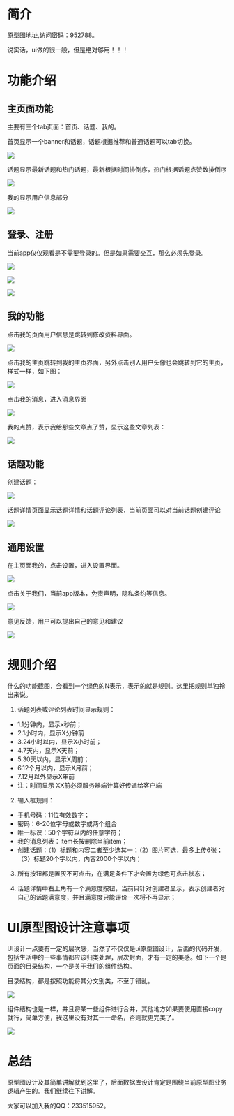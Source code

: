 
# 简介 #

[原型图地址](https://www.xiaopiu.com/user?uid=5d0799f0f691503403d2e94d&libPop=project&libId=6385a53e8837c83ebad52bdb),访问密码：952788。

说实话，ui做的很一般，但是绝对够用！！！

# 功能介绍 #

## 主页面功能 ##

主要有三个tab页面：首页、话题、我的。

首页显示一个banner和话题，话题根据推荐和普通话题可以tab切换。

![](https://raw.githubusercontent.com/hellogaod/hearts-project/main/%E4%BB%8E%E6%97%A0%E5%88%B0%E6%9C%89%E5%BC%80%E5%8F%91app%E9%A1%B9%E7%9B%AE%E7%B3%BB%E5%88%97%E7%AF%87/%E6%96%87%E4%BB%B6/ui%E5%8E%9F%E5%9E%8B%E6%88%AA%E5%9B%BE/%E4%B8%BB%E9%A1%B5%E9%9D%A2-%E9%A6%96%E9%A1%B5.png)

话题显示最新话题和热门话题，最新根据时间排倒序，热门根据话题点赞数排倒序

![](https://raw.githubusercontent.com/hellogaod/hearts-project/main/%E4%BB%8E%E6%97%A0%E5%88%B0%E6%9C%89%E5%BC%80%E5%8F%91app%E9%A1%B9%E7%9B%AE%E7%B3%BB%E5%88%97%E7%AF%87/%E6%96%87%E4%BB%B6/ui%E5%8E%9F%E5%9E%8B%E6%88%AA%E5%9B%BE/%E4%B8%BB%E9%A1%B5%E9%9D%A2-%E8%AF%9D%E9%A2%98.png)

我的显示用户信息部分

![](https://raw.githubusercontent.com/hellogaod/hearts-project/main/%E4%BB%8E%E6%97%A0%E5%88%B0%E6%9C%89%E5%BC%80%E5%8F%91app%E9%A1%B9%E7%9B%AE%E7%B3%BB%E5%88%97%E7%AF%87/%E6%96%87%E4%BB%B6/ui%E5%8E%9F%E5%9E%8B%E6%88%AA%E5%9B%BE/%E4%B8%BB%E9%A1%B5%E9%9D%A2-%E6%88%91%E7%9A%84.png)

## 登录、注册 ##

当前app仅仅观看是不需要登录的。但是如果需要交互，那么必须先登录。

![](https://raw.githubusercontent.com/hellogaod/hearts-project/main/%E4%BB%8E%E6%97%A0%E5%88%B0%E6%9C%89%E5%BC%80%E5%8F%91app%E9%A1%B9%E7%9B%AE%E7%B3%BB%E5%88%97%E7%AF%87/%E6%96%87%E4%BB%B6/ui%E5%8E%9F%E5%9E%8B%E6%88%AA%E5%9B%BE/%E7%99%BB%E5%BD%95.png)

![](https://raw.githubusercontent.com/hellogaod/hearts-project/main/%E4%BB%8E%E6%97%A0%E5%88%B0%E6%9C%89%E5%BC%80%E5%8F%91app%E9%A1%B9%E7%9B%AE%E7%B3%BB%E5%88%97%E7%AF%87/%E6%96%87%E4%BB%B6/ui%E5%8E%9F%E5%9E%8B%E6%88%AA%E5%9B%BE/%E6%B3%A8%E5%86%8C.png)

![](https://raw.githubusercontent.com/hellogaod/hearts-project/main/%E4%BB%8E%E6%97%A0%E5%88%B0%E6%9C%89%E5%BC%80%E5%8F%91app%E9%A1%B9%E7%9B%AE%E7%B3%BB%E5%88%97%E7%AF%87/%E6%96%87%E4%BB%B6/ui%E5%8E%9F%E5%9E%8B%E6%88%AA%E5%9B%BE/%E9%87%8D%E7%BD%AE%E5%AF%86%E7%A0%81.png)

## 我的功能 ##

点击我的页面用户信息是跳转到修改资料界面。

![](https://raw.githubusercontent.com/hellogaod/hearts-project/main/%E4%BB%8E%E6%97%A0%E5%88%B0%E6%9C%89%E5%BC%80%E5%8F%91app%E9%A1%B9%E7%9B%AE%E7%B3%BB%E5%88%97%E7%AF%87/%E6%96%87%E4%BB%B6/ui%E5%8E%9F%E5%9E%8B%E6%88%AA%E5%9B%BE/%E6%88%91%E7%9A%84%E4%BF%AE%E6%94%B9%E8%B5%84%E6%96%99.png)

点击我的主页跳转到我的主页界面，另外点击别人用户头像也会跳转到它的主页，样式一样，如下图：

![](https://raw.githubusercontent.com/hellogaod/hearts-project/main/%E4%BB%8E%E6%97%A0%E5%88%B0%E6%9C%89%E5%BC%80%E5%8F%91app%E9%A1%B9%E7%9B%AE%E7%B3%BB%E5%88%97%E7%AF%87/%E6%96%87%E4%BB%B6/ui%E5%8E%9F%E5%9E%8B%E6%88%AA%E5%9B%BE/%E6%88%91%E7%9A%84%E4%B8%BB%E9%A1%B5%E9%9D%A2.png)

点击我的消息，进入消息界面

![](https://raw.githubusercontent.com/hellogaod/hearts-project/main/%E4%BB%8E%E6%97%A0%E5%88%B0%E6%9C%89%E5%BC%80%E5%8F%91app%E9%A1%B9%E7%9B%AE%E7%B3%BB%E5%88%97%E7%AF%87/%E6%96%87%E4%BB%B6/ui%E5%8E%9F%E5%9E%8B%E6%88%AA%E5%9B%BE/%E6%88%91%E7%9A%84%E6%B6%88%E6%81%AF.png)

我的点赞，表示我给那些文章点了赞，显示这些文章列表：

![](https://raw.githubusercontent.com/hellogaod/hearts-project/main/%E4%BB%8E%E6%97%A0%E5%88%B0%E6%9C%89%E5%BC%80%E5%8F%91app%E9%A1%B9%E7%9B%AE%E7%B3%BB%E5%88%97%E7%AF%87/%E6%96%87%E4%BB%B6/ui%E5%8E%9F%E5%9E%8B%E6%88%AA%E5%9B%BE/%E6%88%91%E7%9A%84%E7%82%B9%E8%B5%9E.png)


## 话题功能 ##

创建话题：

![](https://raw.githubusercontent.com/hellogaod/hearts-project/main/%E4%BB%8E%E6%97%A0%E5%88%B0%E6%9C%89%E5%BC%80%E5%8F%91app%E9%A1%B9%E7%9B%AE%E7%B3%BB%E5%88%97%E7%AF%87/%E6%96%87%E4%BB%B6/ui%E5%8E%9F%E5%9E%8B%E6%88%AA%E5%9B%BE/%E8%AF%9D%E9%A2%98%E5%88%9B%E5%BB%BA.png)

话题详情页面显示话题详情和话题评论列表，当前页面可以对当前话题创建评论

![](https://raw.githubusercontent.com/hellogaod/hearts-project/main/%E4%BB%8E%E6%97%A0%E5%88%B0%E6%9C%89%E5%BC%80%E5%8F%91app%E9%A1%B9%E7%9B%AE%E7%B3%BB%E5%88%97%E7%AF%87/%E6%96%87%E4%BB%B6/ui%E5%8E%9F%E5%9E%8B%E6%88%AA%E5%9B%BE/%E8%AF%9D%E9%A2%98%E8%AF%A6%E6%83%85.png)

## 通用设置 ##

在主页面我的，点击设置，进入设置界面。

![](https://raw.githubusercontent.com/hellogaod/hearts-project/main/%E4%BB%8E%E6%97%A0%E5%88%B0%E6%9C%89%E5%BC%80%E5%8F%91app%E9%A1%B9%E7%9B%AE%E7%B3%BB%E5%88%97%E7%AF%87/%E6%96%87%E4%BB%B6/ui%E5%8E%9F%E5%9E%8B%E6%88%AA%E5%9B%BE/%E9%80%9A%E7%94%A8%E8%AE%BE%E7%BD%AE.png)

点击关于我们，当前app版本，免责声明，隐私条约等信息。

![](https://raw.githubusercontent.com/hellogaod/hearts-project/main/%E4%BB%8E%E6%97%A0%E5%88%B0%E6%9C%89%E5%BC%80%E5%8F%91app%E9%A1%B9%E7%9B%AE%E7%B3%BB%E5%88%97%E7%AF%87/%E6%96%87%E4%BB%B6/ui%E5%8E%9F%E5%9E%8B%E6%88%AA%E5%9B%BE/%E9%80%9A%E7%94%A8%E8%AE%BE%E7%BD%AE-%E5%85%B3%E4%BA%8E%E6%88%91%E4%BB%AC.png)

意见反馈，用户可以提出自己的意见和建议

![](https://raw.githubusercontent.com/hellogaod/hearts-project/main/%E4%BB%8E%E6%97%A0%E5%88%B0%E6%9C%89%E5%BC%80%E5%8F%91app%E9%A1%B9%E7%9B%AE%E7%B3%BB%E5%88%97%E7%AF%87/%E6%96%87%E4%BB%B6/ui%E5%8E%9F%E5%9E%8B%E6%88%AA%E5%9B%BE/%E9%80%9A%E7%94%A8%E8%AE%BE%E7%BD%AE-%E6%84%8F%E8%A7%81%E5%8F%8D%E9%A6%88.png)

# 规则介绍 #

什么的功能截图，会看到一个绿色的N表示，表示的就是规则。这里把规则单独拎出来说。

1. 话题列表或评论列表时间显示规则：

 - 1.1分钟内，显示x秒前；
 - 2.1小时内，显示X分钟前
 - 3.24小时以内，显示X小时前；
 - 4.7天内，显示X天前；
 - 5.30天以内，显示X周前；
 - 6.12个月以内，显示X月前；
 - 7.12月以外显示X年前
 - 注：时间显示 XX前必须服务器端计算好传递给客户端

2. 输入框规则：

 - 手机号码：11位有效数字；
 - 密码：6-20位字母或数字或两个组合
 - 唯一标识：50个字符以内的任意字符；
 - 我的消息列表：item长按删除当前item；
 - 创建话题：（1）标题和内容二者至少选其一；（2）图片可选，最多上传6张；（3）标题20个字以内，内容2000个字以内；

3. 所有按钮都是置灰不可点击，在满足条件下才会置为绿色可点击状态；

4. 话题详情中右上角有一个满意度按钮，当前只针对创建者显示，表示创建者对自己的话题满意度，并且满意度只能评价一次将不再显示；


# UI原型图设计注意事项 #

UI设计一点要有一定的层次感，当然了不仅仅是ui原型图设计，后面的代码开发，包括生活中的一些事情都应该归类处理，层次封面，才有一定的美感。如下一个是页面的目录结构，一个是关于我们的组件结构。

目录结构，都是按照功能将其分文别类，不至于错乱。

![](https://raw.githubusercontent.com/hellogaod/hearts-project/main/%E4%BB%8E%E6%97%A0%E5%88%B0%E6%9C%89%E5%BC%80%E5%8F%91app%E9%A1%B9%E7%9B%AE%E7%B3%BB%E5%88%97%E7%AF%87/%E6%96%87%E4%BB%B6/ui%E5%8E%9F%E5%9E%8B%E6%88%AA%E5%9B%BE/%E9%A1%B5%E9%9D%A2%E7%9B%AE%E5%BD%95.png)

组件结构也是一样，并且将某一些组件进行合并，其他地方如果要使用直接copy就行，简单方便，我这里没有对其一一命名，否则就更完美了。

![](https://raw.githubusercontent.com/hellogaod/hearts-project/main/%E4%BB%8E%E6%97%A0%E5%88%B0%E6%9C%89%E5%BC%80%E5%8F%91app%E9%A1%B9%E7%9B%AE%E7%B3%BB%E5%88%97%E7%AF%87/%E6%96%87%E4%BB%B6/ui%E5%8E%9F%E5%9E%8B%E6%88%AA%E5%9B%BE/%E6%9F%90%E4%B8%AA%E9%A1%B5%E9%9D%A2%E7%9A%84%E7%BB%84%E4%BB%B6%E7%9B%AE%E5%BD%95.png)

# 总结 #

原型图设计及其简单讲解就到这里了，后面数据库设计肯定是围绕当前原型图业务逻辑产生的。我们继续往下讲解。

大家可以加入我的QQ：233515952。